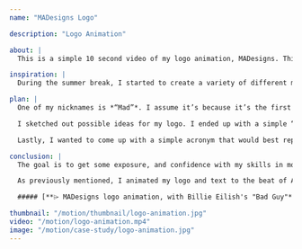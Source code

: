 ```yaml
---
name: "MADesigns Logo"

description: "Logo Animation"

about: |
  This is a simple 10 second video of my logo animation, MADesigns. This took a full day to plan and complete in After Effects. I wanted to make the animation simple, yet fun, as every movement matches to the beat to Alan Walker's catch hit song, "**Faded**".

inspiration: |
  During the summer break, I started to create a variety of different motion graphics pieces that I could include in my portfolio. I got bored and decided to start branding myself. Before I start to brand myself, I knew I needed a logo. This is where the planning begins...

plan: |
  One of my nicknames is *“Mad”*. I assume it’s because it’s the first three letters of my name, Madelaine, and one syllable less than my common nickname “Mad-die”. Family members also tease that I’m more creative when I’m in an angry mood, as I take out all of my frustrations on pencil and paper. With that said, I thought it would be fitting to combine **MAD** with **Designs**, as I am passionate about what I do.

  I sketched out possible ideas for my logo. I ended up with a simple “M” and “D” design. However, when the M and D are put together, the letter A forms in between them as I extended the top of the letter D. Now, we have the letters M, A, and D for the logo.

  Lastly, I wanted to come up with a simple acronym that would best represent me as a designer for the three letters. I concluded that my designs are **Memorable** and **Accessible Designs**.

conclusion: |
  The goal is to get some exposure, and confidence with my skills in motion graphics. I’ve received great feedback from curious viewers on some of videos, which pushed me to do even better for the next upload. I added this logo animation to my home on my YouTube channel, where I upload my best motion graphic pieces. When curious viewers go to my page, this logo animation automatically plays. This video welcomes viewers with a catchy beat. They get to know about me and why I upload videos in just 10 seconds.

  As previously mentioned, I animated my logo and text to the beat of Alan Walker’s hit song, **Faded**. To view my other logo animation with Billie Eilish’s song “Bad Guy”, please click on the link below:

  ##### [**⌲ MADesigns logo animation, with Billie Eilish's "Bad Guy"**](https://www.youtube.com/watch?v=KqYu03oeRDM)

thumbnail: "/motion/thumbnail/logo-animation.jpg"
video: "/motion/logo-animation.mp4"
image: "/motion/case-study/logo-animation.jpg"
---
```

